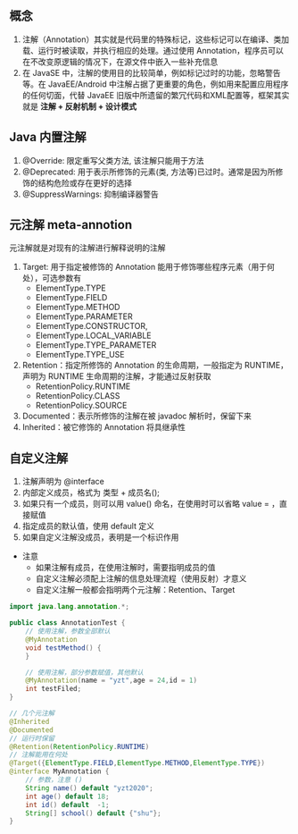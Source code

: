 ## 概念
1. 注解（Annotation）其实就是代码里的特殊标记，这些标记可以在编译、类加载、运行时被读取，并执行相应的处理。通过使用 Annotation，程序员可以在不改变原逻辑的情况下，在源文件中嵌入一些补充信息
2. 在 JavaSE 中，注解的使用目的比较简单，例如标记过时的功能，忽略警告等。在 JavaEE/Android 中注解占据了更重要的角色，例如用来配置应用程序的任何切面，代替 JavaEE 旧版中所遗留的繁冗代码和XML配置等，框架其实就是 **注解 + 反射机制 + 设计模式**

## Java 内置注解
1. @Override: 限定重写父类方法, 该注解只能用于方法
2. @Deprecated: 用于表示所修饰的元素(类, 方法等)已过时。通常是因为所修饰的结构危险或存在更好的选择
3. @SuppressWarnings: 抑制编译器警告

## 元注解 meta-annotion
元注解就是对现有的注解进行解释说明的注解

1. Target: 用于指定被修饰的 Annotation 能用于修饰哪些程序元素（用于何处），可选参数有 
    * ElementType.TYPE
    * ElementType.FIELD
    * ElementType.METHOD
    * ElementType.PARAMETER
    * ElementType.CONSTRUCTOR,
    * ElementType.LOCAL_VARIABLE
    * ElementType.TYPE_PARAMETER
    * ElementType.TYPE_USE
2. Retention：指定所修饰的 Annotation 的生命周期，一般指定为 RUNTIME，声明为 RUNTIME 生命周期的注解，才能通过反射获取
    * RetentionPolicy.RUNTIME
    * RetentionPolicy.CLASS
    * RetentionPolicy.SOURCE
3. Documented：表示所修饰的注解在被 javadoc 解析时，保留下来
4. Inherited：被它修饰的 Annotation 将具继承性

## 自定义注解
1. 注解声明为 @interface
2. 内部定义成员，格式为 类型 + 成员名();
3. 如果只有一个成员，则可以用 value() 命名，在使用时可以省略 value = ，直接赋值
3. 指定成员的默认值，使用 default 定义
4. 如果自定义注解没成员，表明是一个标识作用
* 注意
    * 如果注解有成员，在使用注解时，需要指明成员的值
    * 自定义注解必须配上注解的信息处理流程（使用反射）才意义
    * 自定义注解一般都会指明两个元注解：Retention、Target

```java
import java.lang.annotation.*;

public class AnnotationTest {
    // 使用注解，参数全部默认
    @MyAnnotation
    void testMethod() {
    }

    // 使用注解，部分参数赋值，其他默认
    @MyAnnotation(name = "yzt",age = 24,id = 1)
    int testFiled;
}

// 几个元注解
@Inherited
@Documented
// 运行时保留
@Retention(RetentionPolicy.RUNTIME)
// 注解能用在何处
@Target({ElementType.FIELD,ElementType.METHOD,ElementType.TYPE})
@interface MyAnnotation {
    // 参数，注意 ()
    String name() default "yzt2020";
    int age() default 18;
    int id() default  -1;
    String[] school() default {"shu"};
}
```